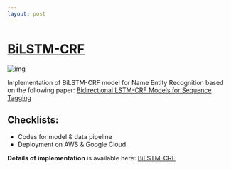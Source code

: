 ```yaml
---
layout: post
---
```


# [BiLSTM-CRF](https://github.com/quocdat32461997/BiLSTM-CRF)

![img](/assets/bilstm_crf_network.png)

Implementation of BiLSTM-CRF model for Name Entity Recognition based on the following paper: [Bidirectional LSTM-CRF Models for Sequence Tagging](https://arxiv.org/abs/1508.01991)

## Checklists:
* Codes for model & data pipeline
* Deployment on AWS & Google Cloud

**Details of implementation** is available here: [BiLSTM-CRF](https://github.com/quocdat32461997/BiLSTM-CRF)
